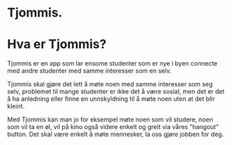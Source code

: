# Tjommis.

# Hva er Tjommis?
Tjommis er en app som lar ensome studenter som er nye i byen connecte med andre studenter med samme interesser som en selv.

Tjommis skal gjøre det lett å møte noen med samme interesser som seg selv, problemet til mange studenter er ikke det å være sosial, men det er det å ha anledning eller finne en unnskyldning til å møte noen uten at det blir kleint.

Med Tjommis kan man jo for eksempel møte noen som vil studere, noen som vil ta en øl, vil på kino også videre enkelt og greit via våres "hangout" button. Det skal være enkelt å møte mennesker, la oss gjøre jobben for deg.


